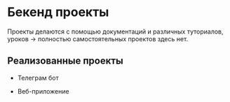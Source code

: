 # Бекенд проекты

Проекты делаются с помощью документаций и различных туториалов, уроков -> полностью самостоятельных проектов здесь нет.  

## Реализованные проекты

* Телеграм бот

* Веб-приложение
